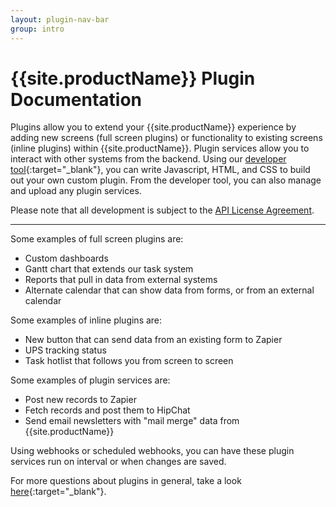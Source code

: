 ```yaml
---
layout: plugin-nav-bar
group: intro
---
```


# {{site.productName}} Plugin Documentation

Plugins allow you to extend your {{site.productName}} experience by adding new screens (full screen plugins) or functionality to existing screens (inline plugins) within {{site.productName}}. Plugin services allow you to interact with other systems from the backend. Using our [developer tool]({{site.clientDomain}}/account/developer){:target="_blank"}, you can write Javascript, HTML, and CSS to build out your own custom plugin. From the developer tool, you can also manage and upload any plugin services.

Please note that all development is subject to the [API License Agreement]({{site.marketingDomain}}/terms-of-service/api).

----------------------

Some examples of full screen plugins are:

* Custom dashboards
* Gantt chart that extends our task system
* Reports that pull in data from external systems
* Alternate calendar that can show data from forms, or from an external calendar

Some examples of inline plugins are:

* New button that can send data from an existing form to Zapier
* UPS tracking status
* Task hotlist that follows you from screen to screen

Some examples of plugin services are:

* Post new records to Zapier
* Fetch records and post them to HipChat
* Send email newsletters with "mail merge" data from {{site.productName}}

Using webhooks or scheduled webhooks, you can have these plugin services run on interval or when changes are saved.

For more questions about plugins in general, take a look [here]({{site.supportDomain}}/knowledgebase/topics/51673-plugins){:target="_blank"}.


